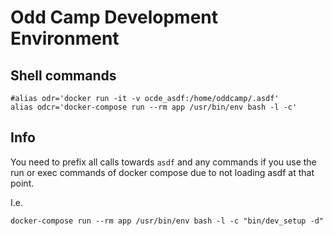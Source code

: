 # Odd Camp Development Environment

## Shell commands

```
#alias odr='docker run -it -v ocde_asdf:/home/oddcamp/.asdf'
alias odcr='docker-compose run --rm app /usr/bin/env bash -l -c'
```

## Info

You need to prefix all calls towards `asdf` and any commands if you use the run or exec commands of docker compose due to not loading asdf at that point.

I.e.

```
docker-compose run --rm app /usr/bin/env bash -l -c "bin/dev_setup -d"
```
